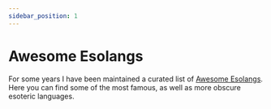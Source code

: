 ```yaml
---
sidebar_position: 1
---
```


# Awesome Esolangs

For some years I have been maintained a curated list of [Awesome Esolangs](https://github.com/angrykoala/awesome-esolangs). Here you can find some of the most famous, as well as more obscure esoteric languages.
